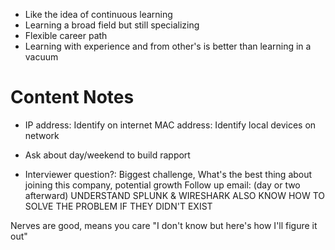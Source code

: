 - Like the idea of continuous learning
- Learning a broad field but still specializing
- Flexible career path
- Learning with experience and from other's is better than learning in a vacuum


# Content Notes
- IP address: Identify on internet
  MAC address: Identify local devices on network


- Ask about day/weekend to build rapport
- Interviewer question?: Biggest challenge, What's the best thing about joining this company, potential growth
Follow up email: (day or two afterward)
UNDERSTAND SPLUNK & WIRESHARK
ALSO KNOW HOW TO SOLVE THE PROBLEM IF THEY DIDN'T EXIST

Nerves are good, means you care
"I don't know but here's how I'll figure it out"
